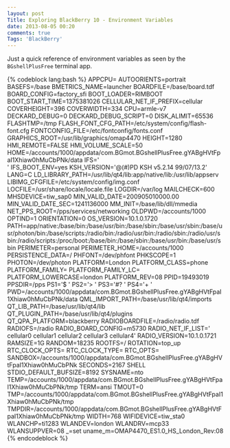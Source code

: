 ```yaml
---
layout: post
Title: Exploring BlackBerry 10 - Environment Variables
date: 2013-08-05 00:20
comments: true
Tags: 'BlackBerry'
---
```


Just a quick reference of environment variables as seen by the 
`BGshellPlusFree` terminal app.

{% codeblock lang:bash %}
APPCPU=
AUTOORIENTS=portrait
BASEFS=/base
BMETRICS_NAME=launcher
BOARDFILE=/base/board.tdf
BOARD_CONFIG=factory_sfi
BOOT_LOADER=RIMBOOT
BOOT_START_TIME=1375381026
CELLULAR_NET_IF_PREFIX=cellular
COVERHEIGHT=396
COVERWIDTH=334
CPU=armle-v7
DECKARD_DEBUG=0
DECKARD_DEBUG_SCRIPT=0
DISK_ALIMIT=65536
FLASHTMP=/tmp
FLASH_FONT_CFG_PATH=/etc/system/config/flash-font.cfg
FONTCONFIG_FILE=/etc/fontconfig/fonts.conf
GRAPHICS_ROOT=/usr/lib/graphics/omap4470
HEIGHT=1280
HMI_REMOTE=FALSE
HMI_VOLUME_SCALE=50
HOME=/accounts/1000/appdata/com.BGmot.BGshellPlusFree.gYABgHVtFpaI1Xhiaw0hMuCbPNk/data
IFS='   
'
IFS_BOOT_ENV=yes
KSH_VERSION='@(#)PD KSH v5.2.14 99/07/13.2'
LANG=C
LD_LIBRARY_PATH=/usr/lib/qt4/lib:app/native/lib:/usr/lib/appserv
LIBIMG_CFGFILE=/etc/system/config/img.conf
LOCFILE=/usr/share/locale/locale.file
LOGDIR=/var/log
MAILCHECK=600
MHSDEVICE=tiw_sap0
MIN_VALID_DATE=200905010000.00
MIN_VALID_DATE_SEC=1241136000
MM_INIT=/base/lib/dll/mmedia
NET_PPS_ROOT=/pps/services/networking
OLDPWD=/accounts/1000
OPTIND=1
ORIENTATION=0
OS_VERSION=10.1.0.1720
PATH=app/native:/base/bin:/base/usr/bin:/base/sbin:/base/usr/sbin:/base/usr/photon/bin:/base/scripts:/radio/bin:/radio/usr/bin:/radio/sbin:/radio/usr/sbin:/radio/scripts:/proc/boot:/base/bin:/base/sbin:/base/usr/bin:/base/usr/sbin
PERIMETER=personal
PERIMETER_HOME=/accounts/1000
PERSISTENCE_DATA=/
PHFONT=/dev/phfont
PHKSCOPE=1
PHOTON=/dev/photon
PLATFORM=London
PLATFORM_CLASS=phone
PLATFORM_FAMILY=
PLATFORM_FAMILY_LC=
PLATFORM_LOWERCASE=london
PLATFORM_REV=08
PPID=19493019
PPSDIR=/pps
PS1='$ '
PS2='> '
PS3='#? '
PS4='+ '
PWD=/accounts/1000/appdata/com.BGmot.BGshellPlusFree.gYABgHVtFpaI1Xhiaw0hMuCbPNk/data
QML_IMPORT_PATH=/base/usr/lib/qt4/imports
QT_LIB_PATH=/base/usr/lib/qt4/lib
QT_PLUGIN_PATH=/base/usr/lib/qt4/plugins
QT_QPA_PLATFORM=blackberry
RADIOBOARDFILE=/radio/radio.tdf
RADIOFS=/radio
RADIO_BOARD_CONFIG=m5730
RADIO_NET_IF_LIST=' cellular0 cellular1 cellular2 cellular3 cellular4'
RADIO_VERSION=10.1.0.1721
RAMSIZE=1G
RANDOM=18235
ROOTFS=/
ROTATION=top_up
RTC_CLOCK_OPTS=
RTC_CLOCK_TYPE=
RTC_OPTS=
SANDBOX=/accounts/1000/appdata/com.BGmot.BGshellPlusFree.gYABgHVtFpaI1Xhiaw0hMuCbPNk
SECONDS=2167
SHELL
STDIO_DEFAULT_BUFSIZE=8192
SYSNAME=nto
TEMP=/accounts/1000/appdata/com.BGmot.BGshellPlusFree.gYABgHVtFpaI1Xhiaw0hMuCbPNk/tmp
TERM=ansi
TMOUT=0
TMP=/accounts/1000/appdata/com.BGmot.BGshellPlusFree.gYABgHVtFpaI1Xhiaw0hMuCbPNk/tmp
TMPDIR=/accounts/1000/appdata/com.BGmot.BGshellPlusFree.gYABgHVtFpaI1Xhiaw0hMuCbPNk/tmp
WIDTH=768
WIFIDEVICE=tiw_sta0
WLANCHP=ti1283
WLANDEV=london
WLANDRV=mcp33
WLANSUPPVER=08
_=set
uname_m=OMAP4470_ES1.0_HS_London_Rev:08
{% endcodeblock %}
